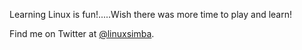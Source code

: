 Learning Linux is fun!.....Wish there was more time to play and learn!

Find me on Twitter at
[@linuxsimba](https://twitter.com/intent/follow?original_referer=http%3A%2F%2Flinuxsimba.com&region=follow_link&screen_name=linuxsimba&tw_p=followbutton&original_referer=http://linuxsimba.com/).
